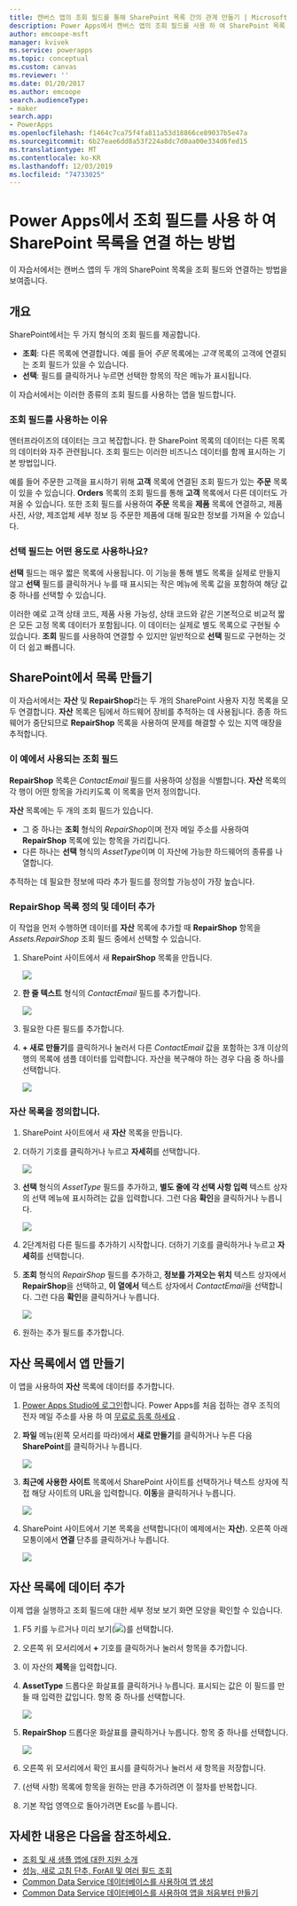 ```yaml
---
title: 캔버스 앱의 조회 필드를 통해 SharePoint 목록 간의 관계 만들기 | Microsoft Docs
description: Power Apps에서 캔버스 앱의 조회 필드를 사용 하 여 SharePoint 목록 간의 관계를 만듭니다.
author: emcoope-msft
manager: kvivek
ms.service: powerapps
ms.topic: conceptual
ms.custom: canvas
ms.reviewer: ''
ms.date: 01/20/2017
ms.author: emcoope
search.audienceType:
- maker
search.app:
- PowerApps
ms.openlocfilehash: f1464c7ca75f4fa811a53d18866ce89037b5e47a
ms.sourcegitcommit: 6b27eae6dd8a53f224a8dc7d0aa00e334d6fed15
ms.translationtype: MT
ms.contentlocale: ko-KR
ms.lasthandoff: 12/03/2019
ms.locfileid: "74733025"
---
```

# <a name="how-to-link-sharepoint-lists-using-a-lookup-field-in-power-apps"></a>Power Apps에서 조회 필드를 사용 하 여 SharePoint 목록을 연결 하는 방법

이 자습서에서는 캔버스 앱의 두 개의 SharePoint 목록을 조회 필드와 연결하는 방법을 보여줍니다.

## <a name="overview"></a>개요

SharePoint에서는 두 가지 형식의 조회 필드를 제공합니다.

* **조회**: 다른 목록에 연결합니다. 예를 들어 *주문* 목록에는 *고객* 목록의 고객에 연결되는 조회 필드가 있을 수 있습니다.
* **선택**: 필드를 클릭하거나 누르면 선택한 항목의 작은 메뉴가 표시됩니다.

이 자습서에서는 이러한 종류의 조회 필드를 사용하는 앱을 빌드합니다.

### <a name="why-use-a-lookup-field"></a>조회 필드를 사용하는 이유

엔터프라이즈의 데이터는 크고 복잡합니다. 한 SharePoint 목록의 데이터는 다른 목록의 데이터와 자주 관련됩니다. 조회 필드는 이러한 비즈니스 데이터를 함께 표시하는 기본 방법입니다.

예를 들어 주문한 고객을 표시하기 위해 **고객** 목록에 연결된 조회 필드가 있는 **주문** 목록이 있을 수 있습니다. **Orders** 목록의 조회 필드를 통해 **고객** 목록에서 다른 데이터도 가져올 수 있습니다. 또한 조회 필드를 사용하여 **주문** 목록을 **제품** 목록에 연결하고, 제품 사진, 사양, 제조업체 세부 정보 등 주문한 제품에 대해 필요한 정보를 가져올 수 있습니다.

### <a name="what-are-choice-fields-used-for"></a>선택 필드는 어떤 용도로 사용하나요?
**선택** 필드는 매우 짧은 목록에 사용됩니다. 이 기능을 통해 별도 목록을 실제로 만들지 않고 **선택** 필드를 클릭하거나 누를 때 표시되는 작은 메뉴에 목록 값을 포함하여 해당 값 중 하나를 선택할 수 있습니다.

이러한 예로 고객 상태 코드, 제품 사용 가능성, 상태 코드와 같은 기본적으로 비교적 짧은 모든 고정 목록 데이터가 포함됩니다. 이 데이터는 실제로 별도 목록으로 구현될 수 있습니다. **조회** 필드를 사용하여 연결할 수 있지만 일반적으로 **선택** 필드로 구현하는 것이 더 쉽고 빠릅니다.

## <a name="create-the-lists-in-sharepoint"></a>SharePoint에서 목록 만들기
이 자습서에서는 **자산** 및 **RepairShop**라는 두 개의 SharePoint 사용자 지정 목록을 모두 연결합니다. **자산** 목록은 팀에서 하드웨어 장비를 추적하는 데 사용됩니다. 종종 하드웨어가 중단되므로 **RepairShop** 목록을 사용하여 문제를 해결할 수 있는 지역 매장을 추적합니다.

### <a name="the-lookup-fields-used-in-this-example"></a>이 예에서 사용되는 조회 필드
**RepairShop** 목록은 *ContactEmail* 필드를 사용하여 상점을 식별합니다. **자산** 목록의 각 행이 어떤 항목을 가리키도록 이 목록을 먼저 정의합니다.

**자산** 목록에는 두 개의 조회 필드가 있습니다.

* 그 중 하나는 **조회** 형식의 *RepairShop*이며 전자 메일 주소를 사용하여 **RepairShop** 목록에 있는 항목을 가리킵니다.
* 다른 하나는 **선택** 형식의 *AssetType*이며 이 자산에 가능한 하드웨어의 종류를 나열합니다.

추적하는 데 필요한 정보에 따라 추가 필드를 정의할 가능성이 가장 높습니다.

### <a name="define-the-repairshop-list-and-add-data"></a>RepairShop 목록 정의 및 데이터 추가
이 작업을 먼저 수행하면 데이터를 **자산** 목록에 추가할 때 **RepairShop** 항목을 *Assets.RepairShop* 조회 필드 중에서 선택할 수 있습니다.

1. SharePoint 사이트에서 새 **RepairShop** 목록을 만듭니다.

    ![](./media/sharepoint-lookup-fields/new-list.png)

2. **한 줄 텍스트** 형식의 *ContactEmail* 필드를 추가합니다.

    ![](./media/sharepoint-lookup-fields/add-email-field.png)

3. 필요한 다른 필드를 추가합니다.

4. **+ 새로 만들기**를 클릭하거나 눌러서 다른 *ContactEmail* 값을 포함하는 3개 이상의 행의 목록에 샘플 데이터를 입력합니다. 자산을 복구해야 하는 경우 다음 중 하나를 선택합니다.

    ![](./media/sharepoint-lookup-fields/add-repair-shops.png)

### <a name="define-the-assets-list"></a>자산 목록을 정의합니다.
1. SharePoint 사이트에서 새 **자산** 목록을 만듭니다.

2. 더하기 기호를 클릭하거나 누르고 **자세히**를 선택합니다.

    ![](./media/sharepoint-lookup-fields/choose-more-type.png)

3. **선택** 형식의 *AssetType* 필드를 추가하고, **별도 줄에 각 선택 사항 입력** 텍스트 상자의 선택 메뉴에 표시하려는 값을 입력합니다. 그런 다음 **확인**을 클릭하거나 누릅니다.

    ![](./media/sharepoint-lookup-fields/define-choice-column.png)

4. 2단계처럼 다른 필드를 추가하기 시작합니다. 더하기 기호를 클릭하거나 누르고 **자세히**를 선택합니다.

5. **조회** 형식의 *RepairShop* 필드를 추가하고, **정보를 가져오는 위치** 텍스트 상자에서 **RepairShop**을 선택하고, **이 열에서** 텍스트 상자에서 *ContactEmail*을 선택합니다. 그런 다음 **확인**을 클릭하거나 누릅니다.

    ![](./media/sharepoint-lookup-fields/setup-lookup-column.png)

6. 원하는 추가 필드를 추가합니다.

## <a name="create-an-app-from-the-assets-list"></a>자산 목록에서 앱 만들기
이 앱을 사용하여 **자산** 목록에 데이터를 추가합니다.

1. [Power Apps Studio에 로그인](https://make.powerapps.com?utm_source=padocs&utm_medium=linkinadoc&utm_campaign=referralsfromdoc)합니다. Power Apps를 처음 접하는 경우 조직의 전자 메일 주소를 사용 하 여 [무료로 등록 하세요](https://powerapps.microsoft.com) .

2. **파일** 메뉴(왼쪽 모서리를 따라)에서 **새로 만들기**를 클릭하거나 누른 다음 **SharePoint**를 클릭하거나 누릅니다.

    ![](./media/sharepoint-lookup-fields/create-app.png)

1. **최근에 사용한 사이트** 목록에서 SharePoint 사이트를 선택하거나 텍스트 상자에 직접 해당 사이트의 URL을 입력합니다. **이동**을 클릭하거나 누릅니다.

    ![](./media/sharepoint-lookup-fields/choose-sharepoint-site.png)

1. SharePoint 사이트에서 기본 목록을 선택합니다(이 예제에서는 **자산**). 오른쪽 아래 모퉁이에서 **연결** 단추를 클릭하거나 누릅니다.

    ![](./media/sharepoint-lookup-fields/choose-main-list.png)


## <a name="add-data-to-the-assets-list"></a>자산 목록에 데이터 추가
이제 앱을 실행하고 조회 필드에 대한 세부 정보 보기 화면 모양을 확인할 수 있습니다.

1. F5 키를 누르거나 미리 보기(![](./media/sharepoint-lookup-fields/preview.png))를 선택합니다.

2. 오른쪽 위 모서리에서 **+** 기호를 클릭하거나 눌러서 항목을 추가합니다.

3. 이 자산의 **제목**을 입력합니다.

4. **AssetType** 드롭다운 화살표를 클릭하거나 누릅니다. 표시되는 값은 이 필드를 만들 때 입력한 값입니다. 항목 중 하나를 선택합니다.

    ![](./media/sharepoint-lookup-fields/fill-asset-type-3.png)

5. **RepairShop** 드롭다운 화살표를 클릭하거나 누릅니다. 항목 중 하나를 선택합니다.

    ![](./media/sharepoint-lookup-fields/fill-repair-shop-3.png)

6. 오른쪽 위 모서리에서 확인 표시를 클릭하거나 눌러서 새 항목을 저장합니다.

7. (선택 사항) 목록에 항목을 원하는 만큼 추가하려면 이 절차를 반복합니다.

8. 기본 작업 영역으로 돌아가려면 Esc를 누릅니다.

## <a name="for-more-information"></a>자세한 내용은 다음을 참조하세요.
* [조회 및 새 샘플 앱에 대한 지원 소개](https://powerapps.microsoft.com/blog/support-for-lookups/)
* [성능, 새로 고침 단추, ForAll 및 여러 필드 조회](https://powerapps.microsoft.com/blog/performance-refresh-forall-multiple-field-lookups-531/)
* [Common Data Service 데이터베이스를 사용하여 앱 생성](data-platform-create-app.md)
* [Common Data Service 데이터베이스를 사용하여 앱을 처음부터 만들기](data-platform-create-app-scratch.md)
